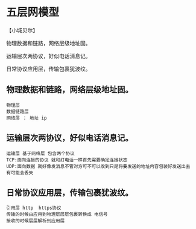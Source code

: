 # 五层网模型
【小城贝尔】

物理数据和链路，网络层级地址固。

运输层次两协议，好似电话消息记。

日常协议应用层，传输包裹犹波纹。

## 物理数据和链路，网络层级地址固。
    物理层 
    数据链路层
    网络层 ： 地址 ip
## 运输层次两协议，好似电话消息记。
    运输层 基于网络层 包含两个协议
    TCP:面向连接的协议 就和打电话一样首先需要确定连接状态
    UDP:面向数据 就好像发消息不管对方可不可以收到只是将要发送的地址内容包装好发送出去 有可能会丢失
## 日常协议应用层，传输包裹犹波纹。
    引用层 http  https协议
    传输的时候由应用到物理层层层包裹转换成 电信号
    接收的时候层层解析到应用层